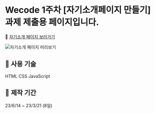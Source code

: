 # Wecode 1주차 **[자기소개페이지 만들기] 과제 제출용 페이지**입니다.

🔗 [자기소개 페이지 보러가기](https://n-yujeong.github.io/INTRODUCE/Index.html)

![자기소개 페이지 미리보기](https://user-images.githubusercontent.com/72453080/190895975-1dca0639-99fb-4c80-a2f3-372fbfcb5e97.gif)


## 📌 사용 기술
HTML CSS JavaScript

## 📌 제작 기간
23/6/14 ~ 23/3/21 (8일)
